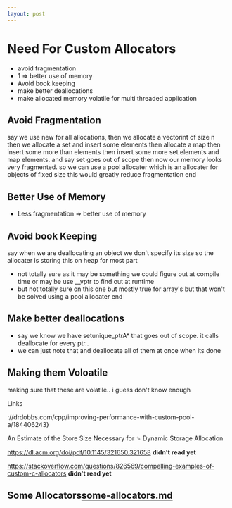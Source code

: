 ```yaml
---
layout: post
---
```

# Need For Custom Allocators

- avoid fragmentation
- 1 => better use of memory
- Avoid book keeping 
- make better deallocations
- make allocated memory volatile for multi threaded application


## Avoid Fragmentation

 say we use new for all allocations, then we allocate a vectorint of size n
 then we allocate a set and insert some elements
 then allocate a map then insert some more than elements
 then insert some more set elements and map elements.
 and say set goes out of scope then now our memory looks very fragmented.
 so we can use a pool allocater which is an allocater for objects of fixed size
 this would greatly reduce fragmentation
end


## Better Use of Memory 


- Less fragmentation => better use of memory


## Avoid book Keeping


say when we are deallocating an object we don't specify its size 
so the allocater is storing this on heap for most part

- not totally sure as it may be something we could figure out at compile time or may be use __vptr to find out at runtime 
- but not totally sure on this one but mostly true for array's but that won't be solved using a pool allocater
end


## Make better deallocations 

- say we know we have setunique_ptrA* that goes out of scope. it calls deallocate for every ptr.. 
- we can just note that and deallocate all of them at once when its done


## Making them Voloatile 

making sure that these are volatile.. i guess don't know enough

Links

://drdobbs.com/cpp/improving-performance-with-custom-pool-a/184406243}

An Estimate of the Store Size Necessary for ␍
Dynamic Storage Allocation 

https://dl.acm.org/doi/pdf/10.1145/321650.321658 **didn't read yet**

https://stackoverflow.com/questions/826569/compelling-examples-of-custom-c-allocators **didn't read yet**


## Some Allocators[some-allocators.md](#some-allocatorsmd)

